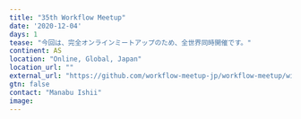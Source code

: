 ```yaml
---
title: "35th Workflow Meetup"
date: '2020-12-04'
days: 1
tease: "今回は、完全オンラインミートアップのため、全世界同時開催です。"
continent: AS
location: "Online, Global, Japan"
location_url: ""
external_url: "https://github.com/workflow-meetup-jp/workflow-meetup/wiki/20201204"
gtn: false
contact: "Manabu Ishii"
image: 
---
```

